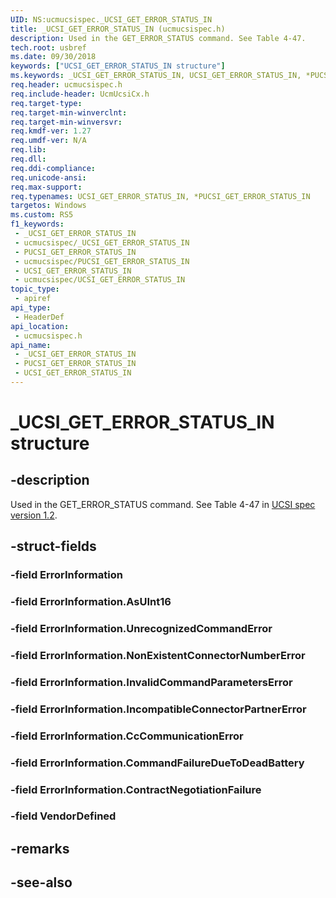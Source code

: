 ```yaml
---
UID: NS:ucmucsispec._UCSI_GET_ERROR_STATUS_IN
title: _UCSI_GET_ERROR_STATUS_IN (ucmucsispec.h)
description: Used in the GET_ERROR_STATUS command. See Table 4-47.
tech.root: usbref
ms.date: 09/30/2018
keywords: ["UCSI_GET_ERROR_STATUS_IN structure"]
ms.keywords: _UCSI_GET_ERROR_STATUS_IN, UCSI_GET_ERROR_STATUS_IN, *PUCSI_GET_ERROR_STATUS_IN,
req.header: ucmucsispec.h
req.include-header: UcmUcsiCx.h
req.target-type: 
req.target-min-winverclnt: 
req.target-min-winversvr: 
req.kmdf-ver: 1.27
req.umdf-ver: N/A
req.lib: 
req.dll: 
req.ddi-compliance: 
req.unicode-ansi: 
req.max-support: 
req.typenames: UCSI_GET_ERROR_STATUS_IN, *PUCSI_GET_ERROR_STATUS_IN
targetos: Windows
ms.custom: RS5
f1_keywords:
 - _UCSI_GET_ERROR_STATUS_IN
 - ucmucsispec/_UCSI_GET_ERROR_STATUS_IN
 - PUCSI_GET_ERROR_STATUS_IN
 - ucmucsispec/PUCSI_GET_ERROR_STATUS_IN
 - UCSI_GET_ERROR_STATUS_IN
 - ucmucsispec/UCSI_GET_ERROR_STATUS_IN
topic_type:
 - apiref
api_type:
 - HeaderDef
api_location:
 - ucmucsispec.h
api_name:
 - _UCSI_GET_ERROR_STATUS_IN
 - PUCSI_GET_ERROR_STATUS_IN
 - UCSI_GET_ERROR_STATUS_IN
---
```


# _UCSI_GET_ERROR_STATUS_IN structure


## -description

Used in the GET_ERROR_STATUS command. See Table 4-47 in [UCSI spec version 1.2](https://www.intel.cn/content/dam/www/public/us/en/documents/technical-specifications/usb-type-c-ucsi-spec.pdf).

## -struct-fields

### -field ErrorInformation

### -field ErrorInformation.AsUInt16

### -field ErrorInformation.UnrecognizedCommandError

### -field ErrorInformation.NonExistentConnectorNumberError

### -field ErrorInformation.InvalidCommandParametersError

### -field ErrorInformation.IncompatibleConnectorPartnerError

### -field ErrorInformation.CcCommunicationError

### -field ErrorInformation.CommandFailureDueToDeadBattery

### -field ErrorInformation.ContractNegotiationFailure

### -field VendorDefined

## -remarks

## -see-also

